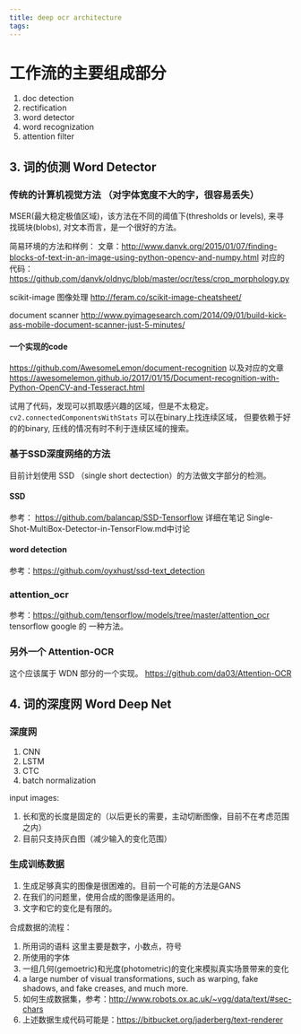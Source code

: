 ```yaml
---
title: deep ocr architecture
tags:
---
```



# 工作流的主要组成部分

1. doc detection
2. rectification
3. word detector
4. word recognization
5. attention filter


##  3. 词的侦测 Word Detector

### 传统的计算机视觉方法 （对字体宽度不大的字，很容易丢失）
MSER(最大稳定极值区域)，该方法在不同的阈值下(thresholds or levels), 来寻找斑块(blobs), 对文本而言，是一个很好的方法。

简易环境的方法和样例：
文章：http://www.danvk.org/2015/01/07/finding-blocks-of-text-in-an-image-using-python-opencv-and-numpy.html
对应的代码：
https://github.com/danvk/oldnyc/blob/master/ocr/tess/crop_morphology.py

scikit-image 图像处理
http://feram.co/scikit-image-cheatsheet/

document scanner
http://www.pyimagesearch.com/2014/09/01/build-kick-ass-mobile-document-scanner-just-5-minutes/

#### 一个实现的code
https://github.com/AwesomeLemon/document-recognition
以及对应的文章
https://awesomelemon.github.io/2017/01/15/Document-recognition-with-Python-OpenCV-and-Tesseract.html

试用了代码，发现可以抓取感兴趣的区域，但是不太稳定。
`cv2.connectedComponentsWithStats` 可以在binary上找连续区域，
但要依赖于好的的binary,
压线的情况有时不利于连续区域的搜索。


### 基于SSD深度网络的方法
目前计划使用 SSD （single short dectection）的方法做文字部分的检测。
#### SSD 
参考： https://github.com/balancap/SSD-Tensorflow
详细在笔记 Single-Shot-MultiBox-Detector-in-TensorFlow.md中讨论

#### word detection
参考：https://github.com/oyxhust/ssd-text_detection

### attention_ocr
参考：https://github.com/tensorflow/models/tree/master/attention_ocr
tensorflow google 的 一种方法。

### 另外一个 Attention-OCR
这个应该属于 WDN 部分的一个实现。
https://github.com/da03/Attention-OCR 



## 4. 词的深度网 Word Deep Net

### 深度网
1. CNN
2. LSTM
3. CTC
4. batch normalization 


input images:
1. 长和宽的长度是固定的（以后更长的需要，主动切断图像，目前不在考虑范围之内）
2. 目前只支持灰白图（减少输入的变化范围）


### 生成训练数据
1. 生成足够真实的图像是很困难的。目前一个可能的方法是GANS
2. 在我们的问题里，使用合成的图像是适用的。
3. 文字和它的变化是有限的。

合成数据的流程：
1. 所用词的语料 这里主要是数字，小数点，符号
2. 所使用的字体
3. 一组几何(gemoetric)和光度(photometric)的变化来模拟真实场景带来的变化
4. a large number of visual transformations, such as warping, fake shadows, and fake creases, and much more.
5. 如何生成数据集，参考：http://www.robots.ox.ac.uk/~vgg/data/text/#sec-chars
6. 上述数据生成代码可能是：https://bitbucket.org/jaderberg/text-renderer

